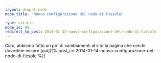 ```yaml
---
layout: drupal_node
node_title: "Nuova configurazione del nodo di Fiesole"

type: article
node_id: 85
redirect_to_post: 2014-01-14-nuova-configurazione-del-nodo-di-fiesole
---
```


Ciao, abbiamo fatto un po' di cambiamenti al sito
la pagina che cerchi dovrebbe essere [qui]({% post_url 2014-01-14-nuova-configurazione-del-nodo-di-fiesole %})